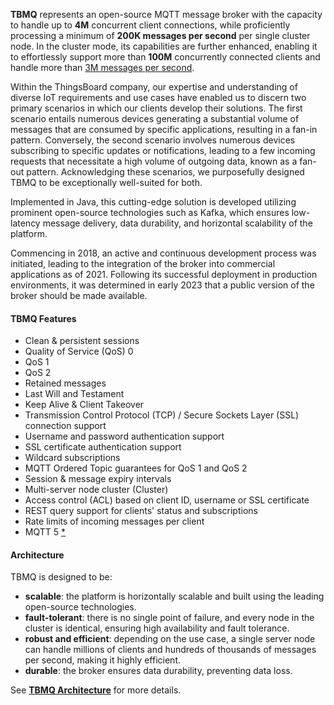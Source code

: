 
**TBMQ** represents an open-source MQTT message broker with the capacity to handle up to **4M** concurrent client connections, 
while proficiently processing a minimum of **200K messages per second** per single cluster node. 
In the cluster mode, its capabilities are further enhanced, enabling it to effortlessly support more than **100M** 
concurrently connected clients and handle more than [3M messages per second](/docs/mqtt-broker/reference/performance-tests/).

Within the ThingsBoard company, our expertise and understanding of diverse IoT requirements and use cases have enabled us to discern
two primary scenarios in which our clients develop their solutions. 
The first scenario entails numerous devices generating a substantial volume of messages that are consumed by specific applications, 
resulting in a fan-in pattern. Conversely, the second scenario involves numerous devices subscribing to specific updates or notifications, 
leading to a few incoming requests that necessitate a high volume of outgoing data, known as a fan-out pattern. 
Acknowledging these scenarios, we purposefully designed TBMQ to be exceptionally well-suited for both.

Implemented in Java, this cutting-edge solution is developed utilizing prominent open-source technologies such as Kafka, 
which ensures low-latency message delivery, data durability, and horizontal scalability of the platform.

Commencing in 2018, an active and continuous development process was initiated, leading to the integration of the broker into commercial applications as of 2021. 
Following its successful deployment in production environments, it was determined in early 2023 that a public version of the broker should be made available.

#### TBMQ Features

- Clean & persistent sessions
- Quality of Service (QoS) 0
- QoS 1
- QoS 2
- Retained messages
- Last Will and Testament
- Keep Alive & Client Takeover
- Transmission Control Protocol (TCP) / Secure Sockets Layer (SSL) connection support
- Username and password authentication support
- SSL certificate authentication support
- Wildcard subscriptions
- MQTT Ordered Topic guarantees for QoS 1 and QoS 2
- Session & message expiry intervals
- Multi-server node cluster (Cluster)
- Access control (ACL) based on client ID, username or SSL certificate
- REST query support for clients' status and subscriptions
- Rate limits of incoming messages per client
- MQTT 5 [*](https://github.com/thingsboard/tbmq#tbmq)


#### Architecture

TBMQ is designed to be:

* **scalable**: the platform is horizontally scalable and built using the leading open-source technologies.
* **fault-tolerant**: there is no single point of failure, and every node in the cluster is identical, ensuring high availability and fault tolerance.
* **robust and efficient**: depending on the use case, a single server node can handle millions of clients and hundreds of thousands of messages per second, making it highly efficient.
* **durable**: the broker ensures data durability, preventing data loss.

See [**TBMQ Architecture**](/docs/mqtt-broker/architecture) for more details.
